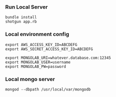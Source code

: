 ### Run Local Server
```
bundle install
shotgun app.rb
```

### Local environment config
```
export AWS_ACCESS_KEY_ID=ABCDEFG
export AWS_SECRET_ACCESS_KEY_ID=ABCDEFG

export MONGOLAB_URI=whatever.database.com:12345
export MONGOLAB_USER=username
export MONGOLAB_PW=password
```


### Local mongo server
```
mongod --dbpath /usr/local/var/mongodb
```